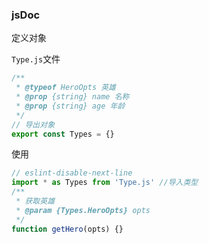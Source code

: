 ### jsDoc

定义对象

`Type.js`文件

```js
/**
 * @typeof HeroOpts 英雄
 * @prop {string} name 名称
 * @prop {string} age 年龄
 */
// 导出对象
export const Types = {}
```

使用

```js
// eslint-disable-next-line
import * as Types from 'Type.js' //导入类型
/**
 * 获取英雄
 * @param {Types.HeroOpts} opts
 */
function getHero(opts) {}
```
